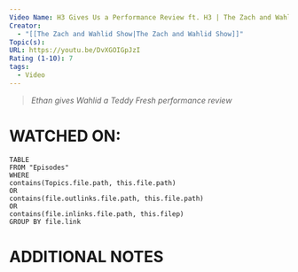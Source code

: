 ```yaml
---
Video Name: H3 Gives Us a Performance Review ft. H3 | The Zach and Wahlid Show
Creator:
  - "[[The Zach and Wahlid Show|The Zach and Wahlid Show]]"
Topic(s): 
URL: https://youtu.be/DvXGOIGpJzI
Rating (1-10): 7
tags:
  - Video
---
```

> *Ethan gives Wahlid a Teddy Fresh performance review*
# WATCHED ON:
``` dataview
TABLE
FROM "Episodes"
WHERE 
contains(Topics.file.path, this.file.path) 
OR 
contains(file.outlinks.file.path, this.file.path)
OR
contains(file.inlinks.file.path, this.filep)
GROUP BY file.link
```

# ADDITIONAL NOTES